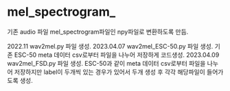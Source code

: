 # mel_spectrogram_
기존 audio 파일 mel_spectrogram파일인 npy파일로 변환하도록 만듬.

2022.11 wav2mel.py 파일 생성.
2023.04.07 wav2mel_ESC-50.py 파일 생성. 기존 ESC-50 meta 데이터 csv로부터 파일을 나누어 저장하게 코드생성.
2023.04.09 wav2mel_FSD.py 파일 생성. ESC-50과 같이 meta 데이터 csv로부터 파일을 나누어 저장하지만 label이 두개씩 있는 경우가 있어서 두개 생성 후 각각 해당파일이 들어가도록 생성.

